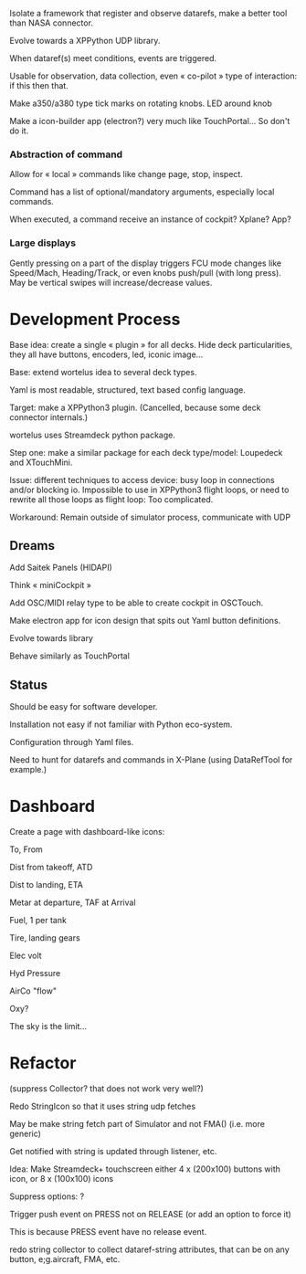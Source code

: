 Isolate a framework that register and observe datarefs, make a better tool than NASA connector.

Evolve towards a XPPython UDP library.

When dataref(s) meet conditions, events are triggered.

Usable for observation, data collection, even « co-pilot » type of interaction: if this then that.

Make a350/a380 type tick marks on rotating knobs. LED around knob

Make a icon-builder app (electron?) very much like TouchPortal... So don't do it.

### Abstraction of command

Allow for « local » commands like change page, stop, inspect.

Command has a list of optional/mandatory arguments, especially local commands.

When executed, a command receive an instance of cockpit? Xplane? App?

### Large displays

Gently pressing on a part of the display triggers FCU mode changes like Speed/Mach, Heading/Track, or even knobs push/pull (with long press). May be vertical swipes will increase/decrease values.

# Development Process

Base idea: create a single « plugin » for all decks. Hide deck particularities, they all have buttons, encoders, led, iconic image…

Base: extend wortelus idea to several deck types.

Yaml is most readable, structured, text based config language.

Target: make a XPPython3 plugin. (Cancelled, because some deck connector internals.)

wortelus uses Streamdeck python package.

Step one: make a similar package for each deck type/model: Loupedeck and XTouchMini.

Issue: different techniques to access device: busy loop in connections and/or blocking io. Impossible to use in XPPython3 flight loops, or need to rewrite all those loops as flight loop: Too complicated.

Workaround: Remain outside of simulator process, communicate with UDP

## Dreams

Add Saitek Panels (HIDAPI)

Think « miniCockpit »

Add OSC/MIDI relay type to be able to create cockpit in OSCTouch.

Make electron app for icon design that spits out Yaml button definitions.

Evolve towards library

Behave similarly as TouchPortal

## Status

Should be easy for software developer.

Installation not easy if not familiar with Python eco-system.

Configuration through Yaml files.

Need to hunt for datarefs and commands in X-Plane (using DataRefTool for example.)

# Dashboard

Create a page with dashboard-like icons:

To, From

Dist from takeoff, ATD

Dist to landing, ETA

Metar at departure, TAF at Arrival

Fuel, 1 per tank

Tire, landing gears

Elec volt

Hyd Pressure

AirCo "flow"

Oxy?

The sky is the limit...

# Refactor

(suppress Collector? that does not work very well?)

Redo StringIcon so that it uses string udp fetches

May be make string fetch part of Simulator and not FMA() (i.e. more generic)

Get notified with string is updated through listener, etc.

Idea: Make Streamdeck+ touchscreen either 4 x (200x100) buttons with icon, or 8 x (100x100) icons

Suppress options: ?

Trigger push event on PRESS not on RELEASE (or add an option to force it)

This is because PRESS event have no release event.

redo string collector to collect dataref-string attributes, that can be on any button, e;g.aircraft, FMA, etc.

